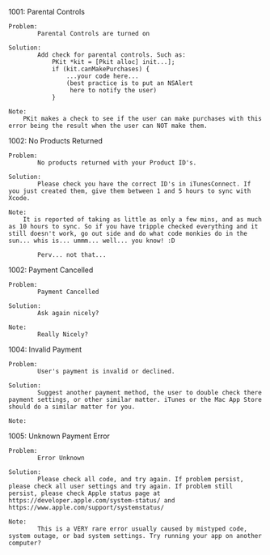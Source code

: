 1001: Parental Controls

    Problem:
            Parental Controls are turned on

    Solution:
            Add check for parental controls. Such as:
                PKit *kit = [Pkit alloc] init...];
                if (kit.canMakePurchases) {
                    ...your code here...
                    (best practice is to put an NSAlert
                     here to notify the user)
                }

    Note:
        PKit makes a check to see if the user can make purchases with this error being the result when the user can NOT make them.

1002: No Products Returned

    Problem:
            No products returned with your Product ID's.

    Solution:
            Please check you have the correct ID's in iTunesConnect. If you just created them, give them between 1 and 5 hours to sync with Xcode.

    Note:
        It is reported of taking as little as only a few mins, and as much as 10 hours to sync. So if you have tripple checked everything and it still doesn't work, go out side and do what code monkies do in the sun... whis is... ummm... well... you know! :D

            Perv... not that...

1002: Payment Cancelled

    Problem:
            Payment Cancelled

    Solution:
            Ask again nicely?

    Note:
            Really Nicely?

1004: Invalid Payment

    Problem:
            User's payment is invalid or declined.

    Solution:
            Suggest another payment method, the user to double check there payment settings, or other similar matter. iTunes or the Mac App Store should do a similar matter for you.

    Note:

1005: Unknown Payment Error

    Problem:
            Error Unknown

    Solution:
            Please check all code, and try again. If problem persist, please check all user settings and try again. If problem still persist, please check Apple status page at https://developer.apple.com/system-status/ and https://www.apple.com/support/systemstatus/

    Note:
            This is a VERY rare error usually caused by mistyped code, system outage, or bad system settings. Try running your app on another computer?


